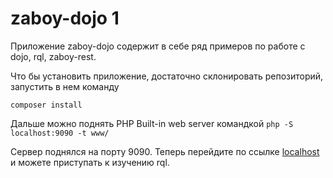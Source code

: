# zaboy-dojo 1

Приложение zaboy-dojo содержит в себе ряд примеров по работе с dojo, rql, zaboy-rest.

Что бы установить приложение, достаточно склонировать репозиторий, запустить в нем команду 

`composer install`

Дальше можно поднять PHP Built-in web server командкой
`php -S localhost:9090 -t www/` 

Сервер поднялся на порту 9090.
Теперь перейдите по ссылке [localhost](http://localhost:9090/ "Localhost") и можете приступать к изучению rql.
